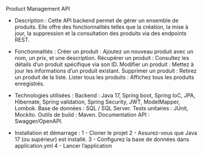 Product Management API

- Description :
  Cette API backend permet de gérer un ensemble de produits. Elle offre des fonctionnalités telles que la création, la mise à jour, la suppression et la consultation des produits via des endpoints REST.

- Fonctionnalités :
  Créer un produit : Ajoutez un nouveau produit avec un nom, un prix, et une description.
  Récupérer un produit : Consultez les détails d’un produit spécifique via son ID.
  Modifier un produit : Mettez à jour les informations d’un produit existant.
  Supprimer un produit : Retirez un produit de la liste.
  Lister tous les produits : Affichez tous les produits enregistrés.

- Technologies utilisées : 
  Backend : Java 17, Spring boot, Spring IoC, JPA, Hibernate, Spring validation, Spring Security, JWT, ModelMapper, Lombok.
  Base de données : SQL / SQL Server.
  Tests unitaires : JUnit, Mockito.
  Outils de build : Maven.
  Documentation API : Swagger/OpenAPI.

- Installation et démarrage :
  1 - Cloner le projet
  2 - Assurez-vous que Java 17 (ou supérieur) est installé.
  3 - Configurez la base de données dans application.yml
  4 - Lancer l’application
